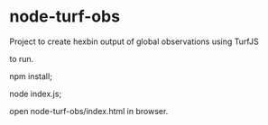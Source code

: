 # node-turf-obs
Project to create hexbin output of global observations using TurfJS

to run.

npm install;

node index.js;

open node-turf-obs/index.html in browser.
